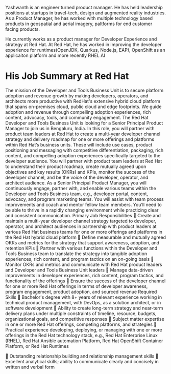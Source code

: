 Yashwanth is an engineer turned product manager. He has held leadership positions at startups in travel-tech, design and augmented reality industries.
As a Product Manager, he has worked with multiple technology based products in geospatial and aerial imagery, paltforms for end customer facing products.

He currently works as a product manager for Developer Experience and strategy at Red Hat. At Red Hat, he has worked in improving the developer experience for runtimes(OpenJDK, Quarkus, Node.js, EAP), OpenShift as an applicaiton platform and more recently RHEL AI

# His Job Summary at Red Hat
The mission of the Developer and Tools Business Unit is to secure platform adoption and revenue
growth by making developers, operators, and architects more productive with RedHat's extensive hybrid
cloud platform that spans on-premises cloud, public cloud and edge footprints. We guide adoption and
revenue through compelling adoption experiences, rich content, advocacy, tools, and community
engagement. The Red Hat Developer and Tools Business Unit is looking for a Senior Principal Product
Manager to join us in Bengaluru, India. In this role, you will partner with product team leaders at Red
Hat to create a multi-year developer channel strategy and delivery roadmap for one or more offerings
and platforms within Red Hat’s business units. These will include use cases, product positioning and
messaging with competitive differentiation, packaging, rich content, and compelling adoption
experiences specifically targeted to the developer audience. You will partner with product team leaders
at Red Hat to understand their product roadmap, create mutually agreed upon objectives and key
results (OKRs) and KPIs, monitor the success of the developer channel, and be the voice of the
developer, operator, and architect audience. As a Senior Principal Product Manager, you will
continuously engage, partner with, and enable various teams within the Developer and Tools Business
team, e.g., developer portal, content, advocacy, and program marketing teams. You will assist with team
process improvements and coach and mentor fellow team members. You’ll need to be able to thrive in a
rapidly changing environment while practicing clear and consistent communication.
Primary Job Responsibilities
 Create and maintain a multi-year developer channel strategy targeted to developer, operator,
and architect audiences in partnership with product leaders at various Red Hat business teams
for one or more offerings and platforms in the Red Hat hybrid cloud platform
 Define measurable and mutually agreed OKRs and metrics for the strategy that support
awareness, adoption, and retention KPIs
 Partner with various functions within the Developer and Tools Business team to translate the
strategy into tangible adoption experiences, rich content, and program tactics on an on-going
basis
 Monitor OKRs and metrics and communicate with Red Hat product leaders and Developer and
Tools Business Unit leaders
 Manage data-driven improvements in developer experiences, rich content, program tactics, and
functionality of the offerings
 Ensure the success of the developer channel for one or more Red Hat offerings in terms of
developer awareness, program engagement, product adoption, and sourced revenue
Required Skills
 Bachelor's degree with 8+ years of relevant experience working in technical product
management, with DevOps, as a solution architect, or in software development
 Ability to create long-term strategy and near-term delivery plans under multiple constraints of
timeline, resource, budgets, organizational goals, and competitive responses
 Subject matter expertise in one or more Red Hat offerings, competing platforms, and strategies
 Practical experience developing, deploying, or managing with one or more offerings in the Red
Hat technology stack, e.g., Red Hat Enterprise Linux (RHEL), Red Hat Ansible automation
Platform, Red Hat OpenShift Container Platform, or Red Hat Runtimes

 Outstanding relationship building and relationship management skills
 Excellent analytical skills; ability to communicate clearly and concisely in written and verbal form

